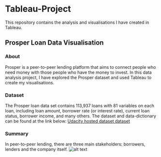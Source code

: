 # Tableau-Project
This repository contains the analysis and visualisations I have created in Tableau.

## Prosper Loan Data Visualisation

### About
Prosper is a peer-to-peer lending platform that aims to connect people who need
money with those people who have the money to invest. In this data analysis project,
I have explored the Prosper dataset and used Tableau to create my visualisations.

### Dataset
The Prosper loan data set contains 113,937 loans with 81 variables on each loan,
including loan amount, borrower rate (or interest rate), current loan status,
borrower income, and many others. The dataset and data-dictionary can be found at the link below:
[Udacity hosted dataset dataset](https://s3.amazonaws.com/udacity-hosted-downloads/ud651/prosperLoanData.csv)

### Summary
In peer-to-peer lending, there are three main stakeholders: borrowers, lenders and the company itself.
![alt text](screenshots/number_of_listings)
